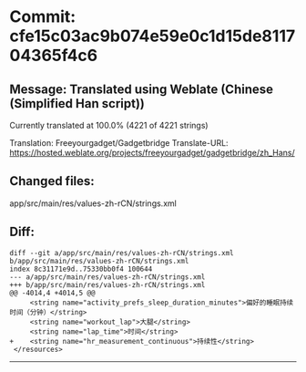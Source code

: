# Commit: cfe15c03ac9b074e59e0c1d15de811704365f4c6
## Message: Translated using Weblate (Chinese (Simplified Han script))

Currently translated at 100.0% (4221 of 4221 strings)

Translation: Freeyourgadget/Gadgetbridge
Translate-URL: https://hosted.weblate.org/projects/freeyourgadget/gadgetbridge/zh_Hans/
## Changed files:
app/src/main/res/values-zh-rCN/strings.xml

## Diff:
```
diff --git a/app/src/main/res/values-zh-rCN/strings.xml b/app/src/main/res/values-zh-rCN/strings.xml
index 8c31171e9d..75330bb0f4 100644
--- a/app/src/main/res/values-zh-rCN/strings.xml
+++ b/app/src/main/res/values-zh-rCN/strings.xml
@@ -4014,4 +4014,5 @@
     <string name="activity_prefs_sleep_duration_minutes">偏好的睡眠持续时间（分钟）</string>
     <string name="workout_lap">大腿</string>
     <string name="lap_time">时间</string>
+    <string name="hr_measurement_continuous">持续性</string>
 </resources>
```
-----------------------------------
